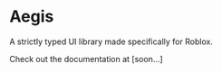 # Aegis
A strictly typed UI library made specifically for Roblox.

Check out the documentation at [soon...]
